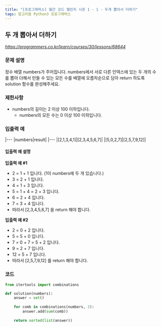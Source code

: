 ```yaml
---
title: "[프로그래머스] 월간 코드 챌린지 시즌 1 - 1 - 두개 뽑아서 더하기"
tags: 알고리즘 Python3 프로그래머스
---
```


## 두 개 뽑아서 더하기

*<https://programmers.co.kr/learn/courses/30/lessons/68644>*

### 문제 설명

정수 배열 numbers가 주어집니다. numbers에서 서로 다른 인덱스에 있는 두 개의 수를 뽑아 더해서 만들 수 있는 모든 수를 배열에 오름차순으로 담아 return 하도록 solution 함수를 완성해주세요.

### 제한사항

* numbers의 길이는 2 이상 100 이하입니다.
    * numbers의 모든 수는 0 이상 100 이하입니다.

### 입출력 예

|---
|numbers|result|
|---
|[2,1,3,4,1]|[2,3,4,5,6,7]|
|[5,0,2,7]|[2,5,7,9,12]|

#### 입출력 예 설명

**입출력 예 #1**

* 2 = 1 + 1 입니다. (1이 numbers에 두 개 있습니다.)
* 3 = 2 + 1 입니다.
* 4 = 1 + 3 입니다.
* 5 = 1 + 4 = 2 + 3 입니다.
* 6 = 2 + 4 입니다.
* 7 = 3 + 4 입니다.
* 따라서 [2,3,4,5,6,7] 을 return 해야 합니다.

**입출력 예 #2**

* 2 = 0 + 2 입니다.
* 5 = 5 + 0 입니다.
* 7 = 0 + 7 = 5 + 2 입니다.
* 9 = 2 + 7 입니다.
* 12 = 5 + 7 입니다.
* 따라서 [2,5,7,9,12] 를 return 해야 합니다.

### 코드

``` python
from itertools import combinations

def solution(numbers):
    answer = set()
    
    for comb in combinations(numbers, 2):
        answer.add(sum(comb))
    
    return sorted(list(answer))
```